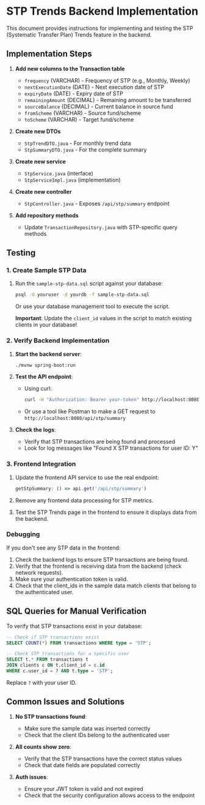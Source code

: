 # STP Trends Backend Implementation

This document provides instructions for implementing and testing the STP (Systematic Transfer Plan) Trends feature in the backend.

## Implementation Steps

1. **Add new columns to the Transaction table**
   - `frequency` (VARCHAR) - Frequency of STP (e.g., Monthly, Weekly)
   - `nextExecutionDate` (DATE) - Next execution date of STP
   - `expiryDate` (DATE) - Expiry date of STP
   - `remainingAmount` (DECIMAL) - Remaining amount to be transferred
   - `sourceBalance` (DECIMAL) - Current balance in source fund
   - `fromScheme` (VARCHAR) - Source fund/scheme
   - `toScheme` (VARCHAR) - Target fund/scheme

2. **Create new DTOs**
   - `StpTrendDTO.java` - For monthly trend data
   - `StpSummaryDTO.java` - For the complete summary

3. **Create new service**
   - `StpService.java` (interface)
   - `StpServiceImpl.java` (implementation)

4. **Create new controller**
   - `StpController.java` - Exposes `/api/stp/summary` endpoint

5. **Add repository methods**
   - Update `TransactionRepository.java` with STP-specific query methods

## Testing

### 1. Create Sample STP Data

1. Run the `sample-stp-data.sql` script against your database:
   ```bash
   psql -U youruser -d yourdb -f sample-stp-data.sql
   ```
   Or use your database management tool to execute the script.

   **Important**: Update the `client_id` values in the script to match existing clients in your database!

### 2. Verify Backend Implementation

1. **Start the backend server**:
   ```bash
   ./mvnw spring-boot:run
   ```

2. **Test the API endpoint**:
   - Using curl:
     ```bash
     curl -H "Authorization: Bearer your-token" http://localhost:8080/api/stp/summary
     ```
   - Or use a tool like Postman to make a GET request to `http://localhost:8080/api/stp/summary`

3. **Check the logs**:
   - Verify that STP transactions are being found and processed
   - Look for log messages like "Found X STP transactions for user ID: Y"

### 3. Frontend Integration

1. Update the frontend API service to use the real endpoint:
   ```javascript
   getStpSummary: () => api.get('/api/stp/summary')
   ```

2. Remove any frontend data processing for STP metrics.

3. Test the STP Trends page in the frontend to ensure it displays data from the backend.

### Debugging

If you don't see any STP data in the frontend:

1. Check the backend logs to ensure STP transactions are being found.
2. Verify that the frontend is receiving data from the backend (check network requests).
3. Make sure your authentication token is valid.
4. Check that the client_ids in the sample data match clients that belong to the authenticated user.

## SQL Queries for Manual Verification

To verify that STP transactions exist in your database:

```sql
-- Check if STP transactions exist
SELECT COUNT(*) FROM transactions WHERE type = 'STP';

-- Check STP transactions for a specific user
SELECT t.* FROM transactions t
JOIN clients c ON t.client_id = c.id
WHERE c.user_id = ? AND t.type = 'STP';
```

Replace `?` with your user ID.

## Common Issues and Solutions

1. **No STP transactions found**:
   - Make sure the sample data was inserted correctly
   - Check that the client IDs belong to the authenticated user

2. **All counts show zero**:
   - Verify that the STP transactions have the correct status values
   - Check that date fields are populated correctly

3. **Auth issues**:
   - Ensure your JWT token is valid and not expired
   - Check that the security configuration allows access to the endpoint 